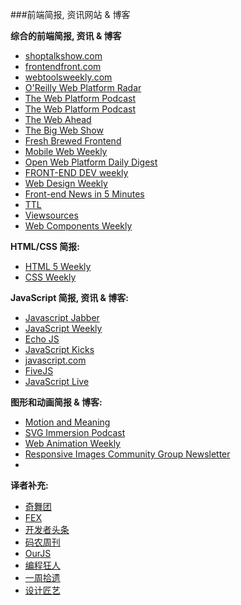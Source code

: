 ###前端简报, 资讯网站 & 博客

**综合的前端简报, 资讯 & 博客**

* [shoptalkshow.com](http://shoptalkshow.com/)
* [frontendfront.com](http://frontendfront.com/)
* [webtoolsweekly.com](http://webtoolsweekly.com/)
* [O'Reilly Web Platform Radar](http://radar.oreilly.com/web-platform)
* [The Web Platform Podcast](http://radar.oreilly.com/web-platform)
* [The Web Platform Podcast](http://thewebplatform.libsyn.com/)
* [The Web Ahead](http://thewebahead.net/)
* [The Big Web Show](http://5by5.tv/bigwebshow)
* [Fresh Brewed Frontend](https://freshbrewed.co/frontend/)
* [Mobile Web Weekly](http://mobilewebweekly.co/)
* [Open Web Platform Daily Digest](http://webplatformdaily.org/)
* [FRONT-END DEV weekly](http://frontenddevweekly.com/)
* [Web Design Weekly](https://web-design-weekly.com/)
* [Front-end News in 5 Minutes](https://frontendfive.codeschool.com/)
* [TTL](http://ttlpodcast.com/)
* [Viewsources](https://viewsourc.es/)
* [Web Components Weekly](http://webcomponentsweekly.me/)

**HTML/CSS 简报:**

* [HTML 5 Weekly](http://html5weekly.com/)
* [CSS Weekly](http://css-weekly.com/archives/)

**JavaScript 简报, 资讯 & 博客:**

* [Javascript Jabber](https://devchat.tv/js-jabber/)
* [JavaScript Weekly](http://javascriptweekly.com/)
* [Echo JS](http://www.echojs.com/)
* [JavaScript Kicks](http://javascriptkicks.com/)
* [javascript.com](https://www.javascript.com/news)
* [FiveJS](https://fivejs.codeschool.com/)
* [JavaScript Live](https://jslive.com/)

**图形和动画简报 & 博客:**

* [Motion and Meaning](http://motionandmeaning.io/)
* [SVG Immersion Podcast](http://svgimmersion.com/)
* [Web Animation Weekly](http://rachelnabors.us1.list-manage.com/subscribe?u=0a8f219cf8284562f91a26ee9&id=d60f6683d2)
* [Responsive Images Community Group Newsletter](https://responsiveimages.org/#newsletter)
*

**译者补充:**

* [奇舞团](http://www.75team.com/weekly/)
* [FEX](http://fex.baidu.com/weekly/)
* [开发者头条](http://toutiao.io/)
* [码农周刊](http://weekly.manong.io/issues/)
* [OurJS](http://ourjs.com/)
* [编程狂人](http://www.tuicool.com/mags)
* [一周拾遗](http://www.tuicool.com/articles/weekly)
* [设计匠艺](http://www.tuicool.com/mags/design)
